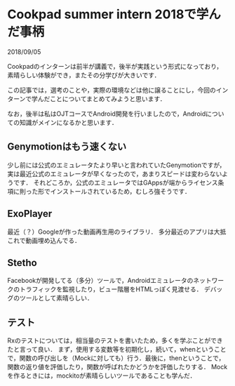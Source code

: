# Cookpad summer intern 2018で学んだ事柄

<p class="data">2018/09/05</p>

Cookpadのインターンは前半が講義で，後半が実践という形式になっており，素晴らしい体験ができ，またその分学びが大きいです．

この記事では，選考のことや，実際の環境などは他に譲ることにし，今回のインターンで学んだことについてまとめてみようと思います．

なお，後半は私はOJTコースでAndroid開発を行いましたので，Androidについての知識がメインになるかと思います．

## Genymotionはもう速くない
少し前には公式のエミュレータたより早いと言われていたGenymotionですが，実は最近公式のエミュレータが早くなったので，あまりスピードは変わらないようです．
それどころか，公式のエミュレータではGAppsが端からライセンス条項に則った形でインストールされているため，むしろ強そうです．

## ExoPlayer
最近（？）Googleが作った動画再生用のライブラリ．
多分最近のアプリは大抵これで動画埋め込んでる．

## Stetho
Facebookが開発してる（多分）ツールで，Androidエミュレータのネットワークのトラフィックを監視したり，ビュー階層をHTMLっぽく見渡せる．
デバッグのツールとして素晴らしい．

## テスト
Rxのテストについては，相当量のテストを書いたため，多くを学ぶことができたと言って良い．
まず，使用する変数等を初期化し，続いて，whenということで，関数の呼び出しを（Mockに対しても）行う．最後に，thenということで，関数の返り値を評価したり，関数が呼ばれたかどうかを評価したりする．
Mockを作るときには，mockitoが素晴らしいツールであることも学んだ．
